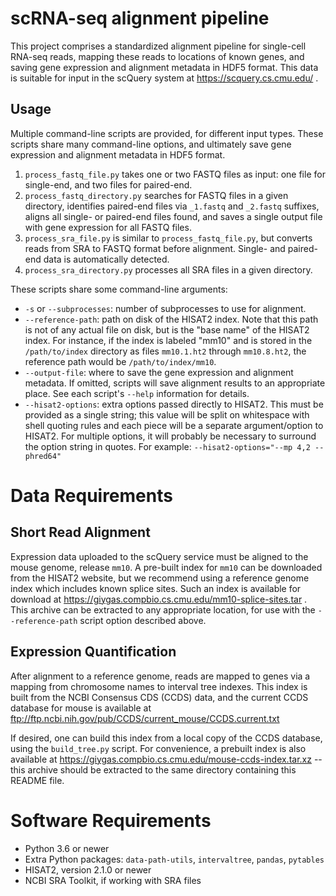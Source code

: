 # scRNA-seq alignment pipeline

This project comprises a standardized alignment pipeline for single-cell RNA-seq
reads, mapping these reads to locations of known genes, and saving gene expression
and alignment metadata in HDF5 format. This data is suitable for input in the
scQuery system at https://scquery.cs.cmu.edu/ .

## Usage

Multiple command-line scripts are provided, for different input types. These
scripts share many command-line options, and ultimately save gene expression and
alignment metadata in HDF5 format.

1. `process_fastq_file.py` takes one or two FASTQ files as input: one file for
   single-end, and two files for paired-end.
1. `process_fastq_directory.py` searches for FASTQ files in a given directory,
   identifies paired-end files via `_1.fastq` and `_2.fastq` suffixes, aligns
   all single- or paired-end files found, and saves a single output file with
   gene expression for all FASTQ files.
1. `process_sra_file.py` is similar to `process_fastq_file.py`, but converts
   reads from SRA to FASTQ format before alignment. Single- and paired-end data
   is automatically detected.
1. `process_sra_directory.py` processes all SRA files in a given directory.

These scripts share some command-line arguments:

* `-s` or `--subprocesses`: number of subprocesses to use for alignment.
* `--reference-path`: path on disk of the HISAT2 index. Note that this path is
  not of any actual file on disk, but is the "base name" of the HISAT2 index.
  For instance, if the index is labeled "mm10" and is stored in the
  `/path/to/index` directory as files `mm10.1.ht2` through `mm10.8.ht2`, the
  reference path would be `/path/to/index/mm10`.
* `--output-file`: where to save the gene expression and alignment metadata.
  If omitted, scripts will save alignment results to an appropriate place. See
  each script's `--help` information for details.
* `--hisat2-options`: extra options passed directly to HISAT2. This must be
  provided as a single string; this value will be split on whitespace with
  shell quoting rules and each piece will be a separate argument/option to
  HISAT2. For multiple options, it will probably be necessary to surround the
  option string in quotes. For example: `--hisat2-options="--mp 4,2 --phred64"`

# Data Requirements

## Short Read Alignment

Expression data uploaded to the scQuery service must be aligned to the mouse
genome, release `mm10`. A pre-built index for `mm10` can be downloaded from the
HISAT2 website, but we recommend using a reference genome index which includes
known splice sites. Such an index is available for download at
https://giygas.compbio.cs.cmu.edu/mm10-splice-sites.tar . This archive can be
extracted to any appropriate location, for use with the `--reference-path`
script option described above.

## Expression Quantification

After alignment to a reference genome, reads are mapped to genes via a mapping from
chromosome names to interval tree indexes. This index is built from the NCBI
Consensus CDS (CCDS) data, and the current CCDS database for mouse is available at
ftp://ftp.ncbi.nih.gov/pub/CCDS/current_mouse/CCDS.current.txt

If desired, one can build this index from a local copy of the CCDS database, using
the `build_tree.py` script. For convenience, a prebuilt index is also available at
https://giygas.compbio.cs.cmu.edu/mouse-ccds-index.tar.xz -- this archive should
be extracted to the same directory containing this README file.

# Software Requirements

* Python 3.6 or newer
* Extra Python packages: `data-path-utils`, `intervaltree`, `pandas`, `pytables`
* HISAT2, version 2.1.0 or newer
* NCBI SRA Toolkit, if working with SRA files
